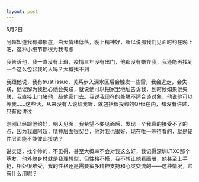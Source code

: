 ```yaml
---
layout: post
---
```

5月2日

阿超知道我有抑郁症，白天情绪低落，晚上精神好，所以说那我们见面时约在晚上吧，这种小细节都很为我考虑

我告诉他，我一直没有上班，疫情三年没有出门，他都没有嫌弃我，我还能再找到一个这么包容我的人吗？大概找不到

我跟他说，我有trust issue，关系步入深水区后会触发一些雷，我会逃走，会失联，他误解为我担心他会失联，就说他可以把家里地址告诉我，到时候如果他失联，我直接上门堵他，敲他家门去。我说我现在的处境不适合谈对象，他说他可以等我……这些话，从来没有人说给我听，就包括很投缘的QHB在内，都没有讲过，只有他讲过

刚刚已经跟他约好，明天见面，我希望不要见面后，发现一个我真的接受不了的点，因为我跟阿超，精神层面很契合，他对我也很好，现在唯一等待看的，就是硬件层面能不能彼此接纳？

说实话，找个帅的，不见得、甚至大概率不会对我这么好，我记得深圳LTXC那个基友，他外貌身材就是我理想型，但性格不搭，我不想让他看画册，他甚至上手抢，相处很难受，我的性格还是需要蛮多精神支持和心灵交流的——这种情况，帅有什么用呢？

